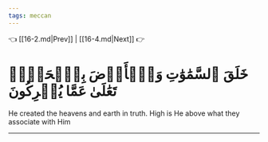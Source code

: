 ```yaml
---
tags: meccan
---
```


👈 [[16-2.md|Prev]] | [[16-4.md|Next]] 👉

# خَلَقَ ٱلسَّمَٰوَٰتِ وَٱلۡأَرۡضَ بِٱلۡحَقِّۚ تَعَٰلَىٰ عَمَّا يُشۡرِكُونَ

He created the heavens and earth in truth. High is He above what they associate with Him

---

